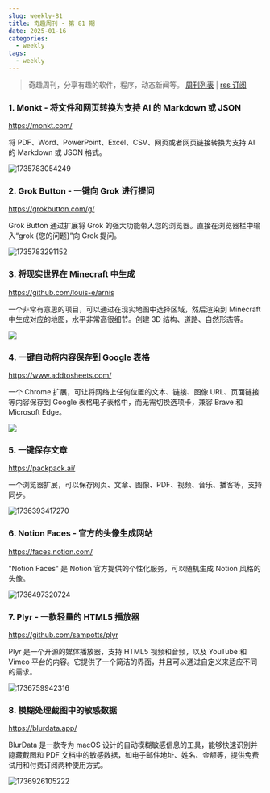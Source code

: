 ```yaml
---
slug: weekly-81
title: 奇趣周刊 - 第 81 期
date: 2025-01-16
categories:
  - weekly
tags:
  - weekly
---
```


> 奇趣周刊，分享有趣的软件，程序，动态新闻等。 [周刊列表](/categories/weekly/) | [rss 订阅](/categories/weekly/index.xml)

### 1. Monkt - 将文件和网页转换为支持 AI 的 Markdown 或 JSON

https://monkt.com/

将 PDF、Word、PowerPoint、Excel、CSV、网页或者网页链接转换为支持 AI 的 Markdown 或 JSON 格式。

![1735783054249](https://imgurl.zishu.me/2025/01/1735783054249.webp)

### 2. Grok Button - 一键向 Grok 进行提问

https://grokbutton.com/g/

Grok Button 通过扩展将 Grok 的强大功能带入您的浏览器。直接在浏览器栏中输入“grok {您的问题}”向 Grok 提问。

![1735783291152](https://imgurl.zishu.me/2025/01/1735783291152.webp)

### 3. 将现实世界在 Minecraft 中生成

https://github.com/louis-e/arnis

一个非常有意思的项目，可以通过在现实地图中选择区域，然后渲染到 Minecraft 中生成对应的地图，水平非常高很细节。创建 3D 结构、道路、自然形态等。

![](https://github.com/louis-e/arnis/raw/main/gitassets/mc.gif?raw=true)

### 4. 一键自动将内容保存到 Google 表格

https://www.addtosheets.com/

一个 Chrome 扩展，可让将网络上任何位置的文本、链接、图像 URL、页面链接等内容保存到 Google 表格电子表格中，而无需切换选项卡，兼容 Brave 和 Microsoft Edge。

![](https://cdn.addtosheets.com/addtosheets-save-links.gif)

### 5. 一键保存文章

https://packpack.ai/

一个浏览器扩展，可以保存网页、文章、图像、PDF、视频、音乐、播客等，支持同步。

![1736393417270](https://imgurl.zishu.me/2025/01/1736393417270.webp)

### 6. Notion Faces - 官方的头像生成网站

https://faces.notion.com/

"Notion Faces" 是 Notion 官方提供的个性化服务，可以随机生成 Notion 风格的头像。

![1736497320724](https://imgurl.zishu.me/2025/01/1736497320724.webp)

### 7. Plyr - 一款轻量的 HTML5 播放器

https://github.com/sampotts/plyr

Plyr 是一个开源的媒体播放器，支持 HTML5 视频和音频，以及 YouTube 和 Vimeo 平台的内容。它提供了一个简洁的界面，并且可以通过自定义来适应不同的需求。

![1736759942316](https://imgurl.zishu.me/2025/01/1736759942316.webp)

### 8. 模糊处理截图中的敏感数据

https://blurdata.app/

BlurData 是一款专为 macOS 设计的自动模糊敏感信息的工具，能够快速识别并隐藏截图和 PDF 文档中的敏感数据，如电子邮件地址、姓名、金额等，提供免费试用和付费订阅两种使用方式。

![1736926105222](https://imgurl.zishu.me/2025/01/1736926105222.webp)
